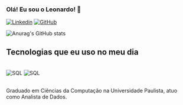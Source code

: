 
### Olá! Eu sou o Leonardo! 👋

[![Linkedin](https://img.shields.io/badge/LinkedIn-0077B5?style=for-the-badge&logo=linkedin&logoColor=white)](https://www.linkedin.com/in/leonardoleallima)
[![GitHub](https://img.shields.io/badge/GitHub-100000?style=for-the-badge&logo=github&logoColor=white)](https://github.com/leoleaal)

![Anurag's GitHub stats](https://github-readme-stats.vercel.app/api?username=leoleaal&show_icons=true&theme=tokyonight)

## Tecnologias que eu uso no meu dia

<div style = "display: inline_block"><br/>
<img align="center" alt="SQL"src="https://img.shields.io/badge/MySQL-00000F?style=for-the-badge&logo=mysql&logoColor=white"/>
<img align="center" alt="SQL"src="https://img.shields.io/badge/Python-3776AB?style=for-the-badge&logo=python&logoColor=white"/>
</div><br/>

Graduado em Ciências da Computação na Universidade Paulista, atuo como Analista de Dados.

